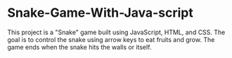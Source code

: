 # Snake-Game-With-Java-script
This project is a "Snake" game built using JavaScript, HTML, and CSS. The goal is to control the snake using arrow keys to eat fruits and grow. The game ends when the snake hits the walls or itself.
